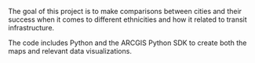 The goal of this project is to make comparisons between cities and their success when it comes to different ethnicities 
and how it related to transit infrastructure. 


The code includes Python and the ARCGIS Python SDK to create both the maps and relevant data visualizations.
